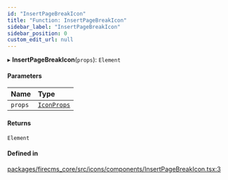 ```yaml
---
id: "InsertPageBreakIcon"
title: "Function: InsertPageBreakIcon"
sidebar_label: "InsertPageBreakIcon"
sidebar_position: 0
custom_edit_url: null
---
```


▸ **InsertPageBreakIcon**(`props`): `Element`

#### Parameters

| Name | Type |
| :------ | :------ |
| `props` | [`IconProps`](../types/IconProps.md) |

#### Returns

`Element`

#### Defined in

[packages/firecms_core/src/icons/components/InsertPageBreakIcon.tsx:3](https://github.com/FireCMSco/firecms/blob/d45f3739/packages/firecms_core/src/icons/components/InsertPageBreakIcon.tsx#L3)
